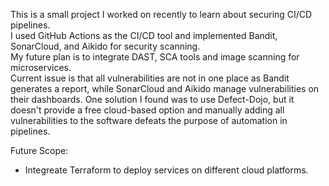 ﻿This is a small project I worked on recently to learn about securing CI/CD pipelines.  
I used GitHub Actions as the CI/CD tool and implemented Bandit, SonarCloud, and Aikido for security scanning.  
My future plan is to integrate DAST, SCA tools and image scanning for microservices.  
Current issue is that all vulnerabilities are not in one place as Bandit generates a report, while SonarCloud and Aikido manage vulnerabilities on their dashboards. One solution I found was to use Defect-Dojo, but it doesn't provide a free cloud-based option and manually adding all vulnerabilities to the software defeats the purpose of automation in pipelines.  
  
Future Scope:  
- Integreate Terraform to deploy services on different cloud platforms.  
  
